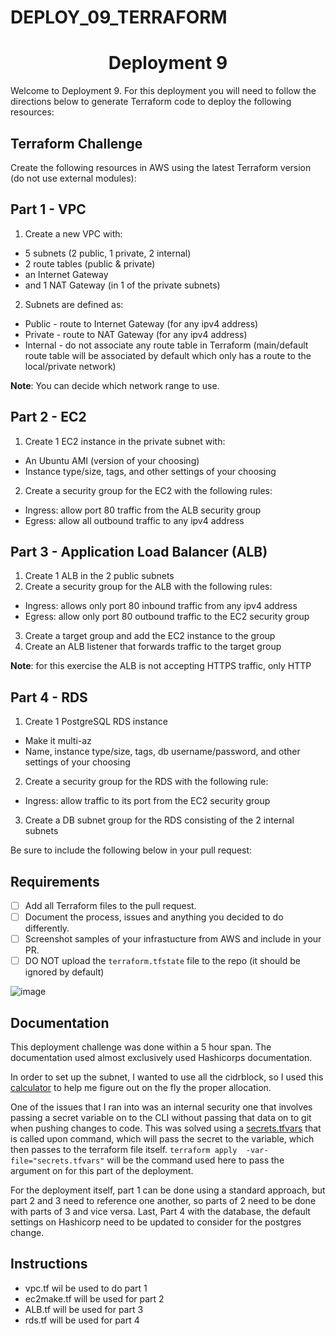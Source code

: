 # DEPLOY_09_TERRAFORM

<h1 align=center>Deployment 9</h1>

Welcome to Deployment 9. For this deployment you will need to follow the directions below to generate Terraform code to deploy the following resources:

## Terraform Challenge
Create the following resources in AWS using the latest Terraform version (do not use external modules):

## Part 1 - VPC
1. Create a new VPC with:
  * 5 subnets (2 public, 1 private, 2 internal)
  * 2 route tables (public & private)
  * an Internet Gateway
  * and 1 NAT Gateway (in 1 of the private subnets)

2. Subnets are defined as:
 * Public - route to Internet Gateway (for any ipv4 address)
 * Private - route to NAT Gateway (for any ipv4 address)
 * Internal - do not associate any route table in Terraform (main/default route table will be associated by default which only has a route to the local/private network)

**Note**: You can decide which network range to use.

## Part 2 - EC2
1. Create 1 EC2 instance in the private subnet with:
  * An Ubuntu AMI (version of your choosing)
  * Instance type/size, tags, and other settings of your choosing
2. Create a security group for the EC2 with the following rules:
  * Ingress: allow port 80 traffic from the ALB security group
  * Egress: allow all outbound traffic to any ipv4 address

## Part 3 - Application Load Balancer (ALB)
1. Create 1 ALB in the 2 public subnets
2. Create a security group for the ALB with the following rules:
  * Ingress: allows only port 80 inbound traffic from any ipv4 address
  * Egress: allow only port 80 outbound traffic to the EC2 security group
3. Create a target group and add the EC2 instance to the group
4. Create an ALB listener that forwards traffic to the target group

**Note**: for this exercise the ALB is not accepting HTTPS traffic, only HTTP

## Part 4 - RDS
1. Create 1 PostgreSQL RDS instance
  * Make it multi-az
  * Name, instance type/size, tags, db username/password, and other settings of your choosing
2. Create a security group for the RDS with the following rule:
  * Ingress: allow traffic to its port from the EC2 security group
3. Create a DB subnet group for the RDS consisting of the 2 internal subnets


Be sure to include the following below in your pull request: 

## Requirements
- [ ] Add all Terraform files to the pull request.
- [ ] Document the process, issues and anything you decided to do differently.
- [ ] Screenshot samples of your infrastucture from AWS and include in your PR.
- [ ] DO NOT upload the `terraform.tfstate` file to the repo (it should be ignored by default)

![image](https://p2zk82o7hr3yb6ge7gzxx4ki-wpengine.netdna-ssl.com/wp-content/uploads/terraform-x-aws-1.png)


<h2> Documentation </h2>

This deployment challenge was done within a 5 hour span. The documentation used almost exclusively used Hashicorps documentation.

In order to set up the subnet, I wanted to use all the cidrblock, so I used this [calculator](https://www.davidc.net/sites/default/subnets/subnets.html) to help me figure out on the fly the proper allocation.

One of the issues that I ran into was an internal security one that involves passing a secret variable on to the CLI without passing that data on to git when pushing changes to code. This was solved using a [secrets.tfvars](https://learn.hashicorp.com/tutorials/terraform/sensitive-variables?in=terraform/0-14) that is called upon command, which will pass the secret to the variable, which then passes to the terraform file itself. ```terraform apply 
-var-file="secrets.tfvars"``` will be the command used here to pass the argument on for this part of the deployment.

For the deployment itself, part 1 can be done using a standard approach, but part 2 and 3 need to reference one another, so parts of 2 need to be done with parts of 3 and vice versa. Last, Part 4 with the database, the default settings on Hashicorp need to be updated to consider for the postgres change.


<h2>Instructions</h2>

- vpc.tf wil be used to do part 1
- ec2make.tf will be used for part 2
- ALB.tf will be used for part 3
- rds.tf will be used for part 4
